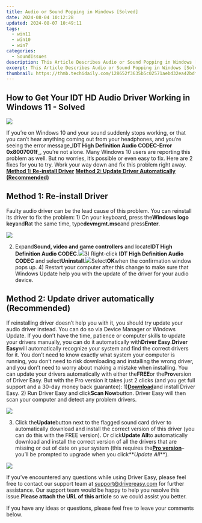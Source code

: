 ```yaml
---
title: Audio or Sound Popping in Windows [Solved]
date: 2024-08-04 10:12:28
updated: 2024-08-07 10:49:11
tags:
  - win11
  - win10
  - win7
categories:
  - SoundIssues
description: This Article Describes Audio or Sound Popping in Windows [Solved]
excerpt: This Article Describes Audio or Sound Popping in Windows [Solved]
thumbnail: https://thmb.techidaily.com/128652f3635b5c02571aebd32ea42bdf5de3d8228fe08a4a4993ce8bcc5b8b84.png
---
```


## How to Get Your IDT HD Audio Driver Working in Windows 11 - Solved

![](https://images.drivereasy.com/wp-content/uploads/2018/05/img_5b091e2e5ca4a.jpg)

If you’re on Windows 10 and your sound suddenly stops working, or that you can’t hear anything coming out from your headphones, and you’re seeing the error message_**IDT High Definition Audio CODEC-Error 0x8007001f**_, you’re not alone. Many Windows 10 users are reporting this problem as well. But no worries, it’s possible or even easy to fix. Here are 2 fixes for you to try. Work your way down and fix this problem right away. [**Method 1: Re-install Driver**](https://tools.techidaily.com/drivereasy/download/) [**Method 2: Update Driver Automatically (Recommended)**](https://www.drivereasy.com/knowledge/fixed-idt-audio-device-high-definition-audio-codec-error-0x8007001f-in-windows-10/#3)

## **Method 1: Re-install Driver**

Faulty audio driver can be the lead cause of this problem. You can reinstall its driver to fix the problem: 1) On your keyboard, press the**Windows logo key**and**R**at the same time, type**devmgmt.msc**and press**Enter**.

![](https://images.drivereasy.com/wp-content/uploads/2017/09/img_59c8de5b73cd9.png)

2) Expand**Sound, video and game controllers** and locate**IDT High Definition Audio CODEC**.![](https://images.drivereasy.com/wp-content/uploads/2016/07/img_5784665dcbc35.png)3) Right-click **IDT High Definition Audio CODEC** and select**Uninstall**.![](https://images.drivereasy.com/wp-content/uploads/2016/07/img_5784923683fba.png)Select**OK**when the confirmation window pops up. 4) Restart your computer after this change to make sure that Windows Update help you with the update of the driver for your audio device.

## **Method 2: Update driver automatically (Recommended)**

If reinstalling driver doesn’t help you with it, you should try update your audio driver instead. You can do so via Device Manager or Windows Update. If you don’t have the time, patience or computer skills to update your drivers manually, you can do it automatically with**Driver Easy**.**Driver Easy**will automatically recognize your system and find the correct drivers for it. You don’t need to know exactly what system your computer is running, you don’t need to risk downloading and installing the wrong driver, and you don’t need to worry about making a mistake when installing. You can update your drivers automatically with either the**FREE**or the**Pro**version of Driver Easy. But with the Pro version it takes just 2 clicks (and you get full support and a 30-day money back guarantee): 1)[**Download**](https://tools.techidaily.com/drivereasy/download/)and install Driver Easy. 2) Run Driver Easy and click**Scan Now**button. Driver Easy will then scan your computer and detect any problem drivers.

![](https://images.drivereasy.com/wp-content/uploads/2018/05/img_5b091e04542e1.jpg)

3) Click the**Update**button next to the flagged sound card driver to automatically download and install the correct version of this driver (you can do this with the FREE version). Or click**Update All**to automatically download and install the correct version of all the drivers that are missing or out of date on your system (this requires the[**Pro version**](https://tools.techidaily.com/drivereasy/download/)– you’ll be prompted to upgrade when you click**_Update All_**).

![](https://images.drivereasy.com/wp-content/uploads/2018/05/img_5b091e18a76b3.jpg)

 If you’ve encountered any questions while using Driver Easy, please feel free to contact our support team at <support@drivereasy.com> for further assistance. Our support team would be happy to help you resolve this issue.**Please attach the URL of this article** so we could assist you better.

If you have any ideas or questions, please feel free to leave your comments below.

<ins class="adsbygoogle"
     style="display:block"
     data-ad-format="autorelaxed"
     data-ad-client="ca-pub-7571918770474297"
     data-ad-slot="1223367746"></ins>



<ins class="adsbygoogle"
     style="display:block"
     data-ad-client="ca-pub-7571918770474297"
     data-ad-slot="8358498916"
     data-ad-format="auto"
     data-full-width-responsive="true"></ins>
